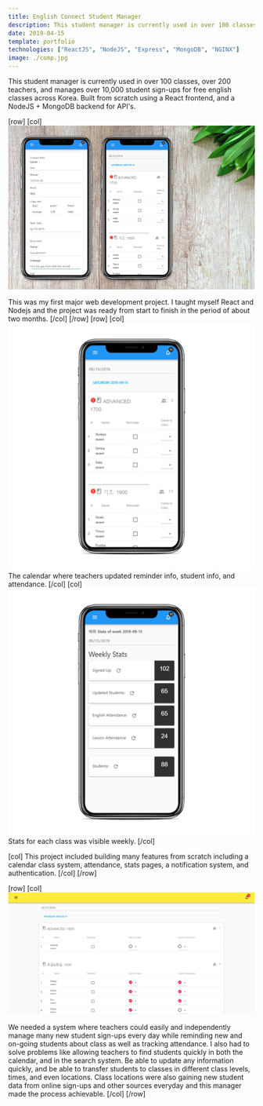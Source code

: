 ```yaml
---
title: English Connect Student Manager
description: This student manager is currently used in over 100 classes, over 200 teachers, and manages over 10,000 student sign-ups for free english classes across Korea. Built from scratch using a React frontend, and a NodeJS + MongoDB backend.
date: 2019-04-15
template: portfolio
technologies: ["ReactJS", "NodeJS", "Express", "MongoDB", "NGINX"] 
image: ./comp.jpg
---
```

This student manager is currently used in over 100 classes, over 200 teachers, and manages over 10,000 student sign-ups for free english classes across Korea. Built from scratch using a React frontend, and a NodeJS + MongoDB backend for API's.

[row]
[col]
![image](./comp.jpg)

This was my first major web development project. I taught myself React and Nodejs and the project was ready from start to finish in the period of about two months.
[/col]
[/row]
[row]
[col]
![image](./iphone_cal.png)
The calendar where teachers updated reminder info, student info, and attendance.
[/col]
[col]
![image](./iphone_stats.png)
Stats for each class was visible weekly.
[/col]

[col]
This project included building many features from scratch including a calendar class system, attendance, stats pages, a notification system, and authentication.
[/col]
[/row]

[row]
[col]
![image](./bigcal.png)

We needed a system where teachers could easily and independently manage many new student sign-ups every day while reminding new and on-going students about class as well as tracking attendance. I also had to solve problems like allowing teachers to find students quickly in both the calendar, and in the search system. Be able to update any information quickly, and be able to transfer students to classes in different class levels, times, and even locations. Class locations were also gaining new student data from online sign-ups and other sources everyday and this manager made the process achievable.
[/col]
[/row]
